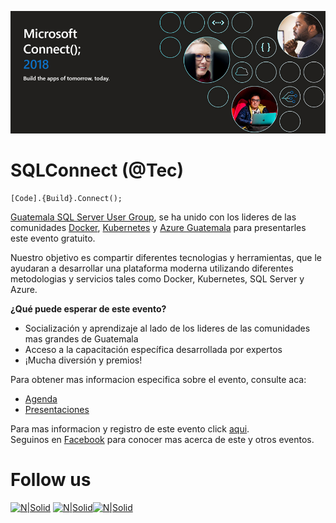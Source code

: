 ![Header](images/header.jpg)
# SQLConnect (@Tec)
```
[Code].{Build}.Connect();
```

[Guatemala SQL Server User Group](https://www.facebook.com/groups/gtssug/), se ha unido con los lideres de las comunidades [Docker](https://www.meetup.com/Docker-Guatemala/), [Kubernetes](https://www.facebook.com/groups/k8s.gt/) y [Azure Guatemala](https://www.facebook.com/groups/azuregt/) para presentarles este evento gratuito.

Nuestro objetivo es compartir diferentes tecnologias y herramientas, que le ayudaran a desarrollar una plataforma moderna utilizando diferentes metodologias y servicios tales como Docker, Kubernetes, SQL Server y Azure.

**¿Qué puede esperar de este evento?**
* Socialización y aprendizaje al lado de los lideres de las comunidades mas grandes de Guatemala
* Acceso a la capacitación específica desarrollada por expertos
* ¡Mucha diversión y premios!

Para obtener mas informacion especifica sobre el evento, consulte aca:
* [Agenda](Agenda.md)
* [Presentaciones](Presentaciones/README.md)

Para mas informacion y registro de este evento click [aqui](https://www.eventbrite.ca/e/modern-migration-tour-2019-guatemala-tickets-61944098466).  
Seguinos en [Facebook](https://www.facebook.com/groups/gtssug/) para conocer mas acerca de este y otros eventos.

# Follow us
[![N|Solid](http://dbamastery.com/wp-content/uploads/2018/08/if_twitter_circle_color_107170.png)](https://twitter.com/gtssug) [![N|Solid](http://dbamastery.com/wp-content/uploads/2018/08/if_github_circle_black_107161.png)](https://github.com/GTSSUG)[![N|Solid](http://dbamastery.com/wp-content/uploads/2018/08/if_browser_1055104.png)](https://www.facebook.com/groups/gtssug/)
